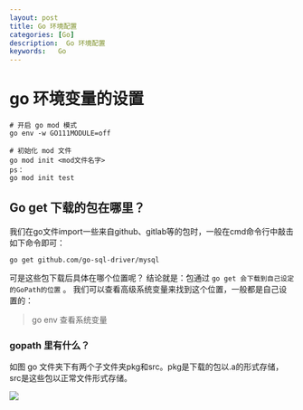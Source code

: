 ```yaml
---
layout: post
title: Go 环境配置
categories: [Go]
description:  Go 环境配置
keywords:   Go
---
```


# go 环境变量的设置

```shell
# 开启 go mod 模式
go env -w GO111MODULE=off

# 初始化 mod 文件
go mod init <mod文件名字>
ps：
go mod init test
```



## Go get 下载的包在哪里？

我们在go文件import一些来自github、gitlab等的包时，一般在cmd命令行中敲击如下命令即可：

```
go get github.com/go-sql-driver/mysql 
```
可是这些包下载后具体在哪个位置呢？
结论就是：包通过 `go get 会下载到自己设定的GoPath的位置` 。
我们可以查看高级系统变量来找到这个位置，一般都是自己设置的：

>  go env  查看系统变量

### gopath 里有什么？

如图 go 文件夹下有两个子文件夹pkg和src。pkg是下载的包以.a的形式存储，src是这些包以正常文件形式存储。

![](https://img-blog.csdnimg.cn/20201014113809466.png)



